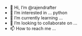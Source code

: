 - 👋 Hi, I’m @rajendrafter
- 👀 I’m interested in ... python 
- 🌱 I’m currently learning ...
- 💞️ I’m looking to collaborate on ...
- 📫 How to reach me ...

<!---
rajendrafter/rajendrafter is a ✨ special ✨ repository because its `README.md` (this file) appears on your GitHub profile.
You can click the Preview link to take a look at your changes.
--->
